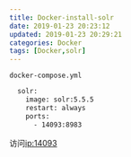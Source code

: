 ```yaml
---
title: Docker-install-solr
date: 2019-01-23 20:23:12
updated: 2019-01-23 20:29:21
categories: Docker
tags: [Docker,solr]
---
```




`docker-compose.yml`

```dockerfile
  solr:
    image: solr:5.5.5
    restart: always
    ports:
      - 14093:8983
```

访问[ip:14093]()

